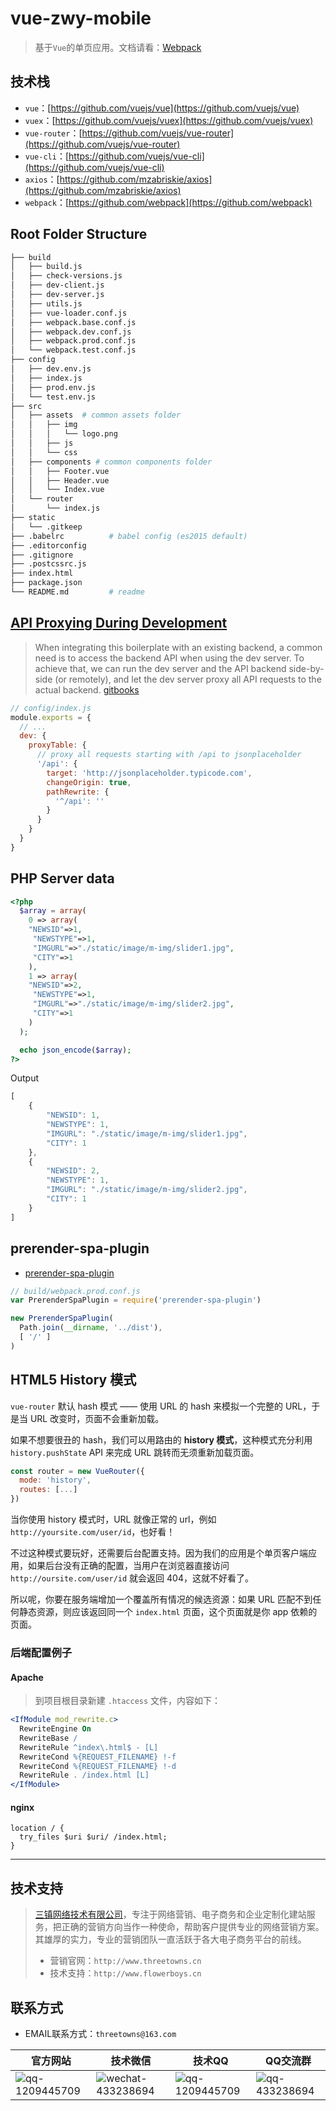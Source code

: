 # vue-zwy-mobile

> 基于`Vue`的单页应用。文档请看：[Webpack](http://vuejs-templates.github.io/webpack)

##  技术栈
* `vue`：[https://github.com/vuejs/vue](https://github.com/vuejs/vue)
* `vuex`：[https://github.com/vuejs/vuex](https://github.com/vuejs/vuex)
* `vue-router`：[https://github.com/vuejs/vue-router](https://github.com/vuejs/vue-router)
* `vue-cli`：[https://github.com/vuejs/vue-cli](https://github.com/vuejs/vue-cli)
* `axios`：[https://github.com/mzabriskie/axios](https://github.com/mzabriskie/axios)
* `webpack`：[https://github.com/webpack](https://github.com/webpack)


## Root Folder Structure
```bash
├── build
│   ├── build.js
│   ├── check-versions.js
│   ├── dev-client.js
│   ├── dev-server.js
│   ├── utils.js
│   ├── vue-loader.conf.js
│   ├── webpack.base.conf.js
│   ├── webpack.dev.conf.js
│   ├── webpack.prod.conf.js
│   └── webpack.test.conf.js
├── config
│   ├── dev.env.js
│   ├── index.js
│   ├── prod.env.js
│   └── test.env.js
├── src
│   ├── assets  # common assets folder
│   │   ├── img
│   │   │   └── logo.png
│   │   ├── js
│   │   └── css
│   ├── components # common components folder
│   │   ├── Footer.vue
│   │   ├── Header.vue
│   │   └── Index.vue
│   └── router
│       └── index.js
├── static
│   └── .gitkeep
├── .babelrc          # babel config (es2015 default)
├── .editorconfig
├── .gitignore
├── .postcssrc.js
├── index.html
├── package.json
└── README.md         # readme
```

## [API Proxying During Development](https://vuejs-templates.github.io/webpack/proxy.html)
>When integrating this boilerplate with an existing backend, a common need is to access the backend API when using the dev server. To achieve that, we can run the dev server and the API backend side-by-side (or remotely), and let the dev server proxy all API requests to the actual backend.
> [gitbooks](https://lvyongbo.gitbooks.io/vuejs-templates/content/proxy.html)

```javascript
// config/index.js
module.exports = {
  // ...
  dev: {
    proxyTable: {
      // proxy all requests starting with /api to jsonplaceholder
      '/api': {
        target: 'http://jsonplaceholder.typicode.com',
        changeOrigin: true,
        pathRewrite: {
          '^/api': ''
        }
      }
    }
  }
}
```

## PHP Server data
```php
<?php
  $array = array(
    0 => array(
    "NEWSID"=>1,
     "NEWSTYPE"=>1,
     "IMGURL"=>"./static/image/m-img/slider1.jpg",
     "CITY"=>1
    ),
    1 => array(
    "NEWSID"=>2,
     "NEWSTYPE"=>1,
     "IMGURL"=>"./static/image/m-img/slider2.jpg",
     "CITY"=>1
    )
  );

  echo json_encode($array);
?>
```
Output
```javascript
[
    {
        "NEWSID": 1,
        "NEWSTYPE": 1,
        "IMGURL": "./static/image/m-img/slider1.jpg",
        "CITY": 1
    },
    {
        "NEWSID": 2,
        "NEWSTYPE": 1,
        "IMGURL": "./static/image/m-img/slider2.jpg",
        "CITY": 1
    }
]
```

## prerender-spa-plugin
* [prerender-spa-plugin](https://www.npmjs.com/package/prerender-spa-plugin)

```javascript
// build/webpack.prod.conf.js
var PrerenderSpaPlugin = require('prerender-spa-plugin')

new PrerenderSpaPlugin(
  Path.join(__dirname, '../dist'),
  [ '/' ]
)
```

## HTML5 History 模式
`vue-router` 默认 hash 模式 —— 使用 URL 的 hash 来模拟一个完整的 URL，于是当 URL 改变时，页面不会重新加载。

如果不想要很丑的 hash，我们可以用路由的 **history 模式**，这种模式充分利用 `history.pushState` API 来完成 URL 跳转而无须重新加载页面。

``` js
const router = new VueRouter({
  mode: 'history',
  routes: [...]
})
```

当你使用 history 模式时，URL 就像正常的 url，例如 `http://yoursite.com/user/id`，也好看！

不过这种模式要玩好，还需要后台配置支持。因为我们的应用是个单页客户端应用，如果后台没有正确的配置，当用户在浏览器直接访问 `http://oursite.com/user/id` 就会返回 404，这就不好看了。

所以呢，你要在服务端增加一个覆盖所有情况的候选资源：如果 URL 匹配不到任何静态资源，则应该返回同一个 `index.html` 页面，这个页面就是你 app 依赖的页面。

### 后端配置例子

#### Apache
>到项目根目录新建 `.htaccess` 文件，内容如下：

```apache
<IfModule mod_rewrite.c>
  RewriteEngine On
  RewriteBase /
  RewriteRule ^index\.html$ - [L]
  RewriteCond %{REQUEST_FILENAME} !-f
  RewriteCond %{REQUEST_FILENAME} !-d
  RewriteRule . /index.html [L]
</IfModule>
```

#### nginx

```nginx
location / {
  try_files $uri $uri/ /index.html;
}
```


***

## 技术支持
>[三镇网络技术有限公司](http://www.threetowns.cn)，专注于网络营销、电子商务和企业定制化建站服务，把正确的营销方向当作一种使命，帮助客户提供专业的网络营销方案。其雄厚的实力，专业的营销团队一直活跃于各大电子商务平台的前线。
>* 营销官网：`http://www.threetowns.cn`
>* 技术支持：`http://www.flowerboys.cn`

## 联系方式

* EMAIL联系方式：`threetowns@163.com`

| 官方网站 | 技术微信 | 技术QQ | QQ交流群 |
|--------|--------|--------|--------|
|![qq-1209445709](https://github.com/threetowns/About/raw/master/qrCode/website_threetowns.cn.jpg)|![wechat-433238694](https://github.com/threetowns/About/raw/master/qrCode/wechat_yonger_lei.jpg)|   ![qq-1209445709](https://github.com/threetowns/About/raw/master/qrCode/qq_1209445709.jpg)     |    ![qq-433238694](https://github.com/threetowns/About/raw/master/qrCode/qqGroup_433238694.jpg)    |
